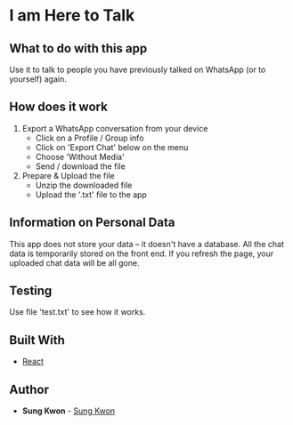 # I am Here to Talk

## What to do with this app

Use it to talk to people you have previously talked on WhatsApp (or to yourself) again.

## How does it work

1. Export a WhatsApp conversation from your device
    *  Click on a Profile / Group info
    * Click on 'Export Chat' below on the menu
    * Choose 'Without Media'
    * Send / download the file
2. Prepare & Upload the file
    * Unzip the downloaded file
    * Upload the '.txt' file to the app

## Information on Personal Data 

This app does not store your data – it doesn't have a database. All the chat data is temporarily stored on the front end. If you refresh the page, your uploaded chat data will be all gone.

## Testing

Use file 'test.txt' to see how it works.

## Built With

* [React](https://reactjs.org/) 

## Author

* **Sung Kwon** - [Sung Kwon](https://www.sungkwon.info)
